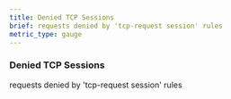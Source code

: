 ```yaml
---
title: Denied TCP Sessions
brief: requests denied by 'tcp-request session' rules
metric_type: gauge
---
```

### Denied TCP Sessions

requests denied by 'tcp-request session' rules